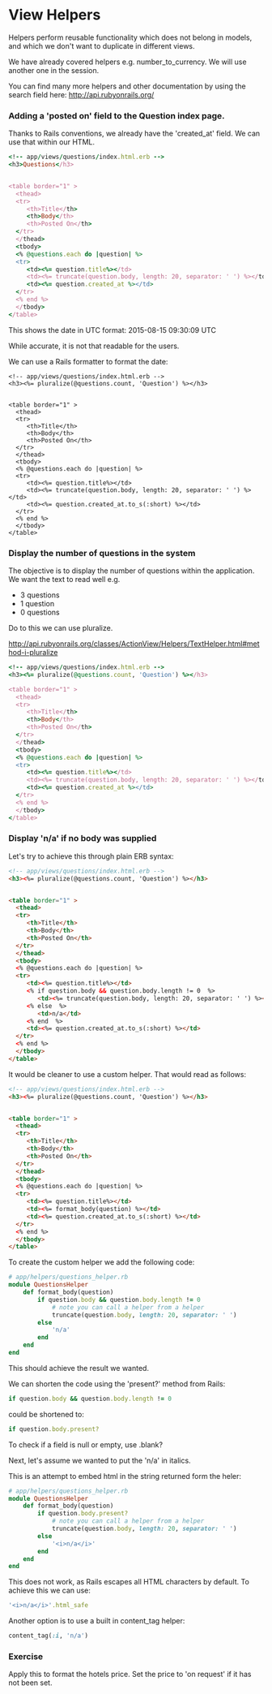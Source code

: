 # View Helpers

Helpers perform reusable functionality which does not belong in  models, and which we don't want to duplicate in different views. 

We have already covered helpers e.g. number_to_currency. We will use another one in the session. 

You can find many more helpers and other documentation by using the search field here: http://api.rubyonrails.org/


### Adding a 'posted on' field to the Question index page.

Thanks to Rails conventions, we already have the 'created_at' field. We can use that within our HTML.

```ruby
<!-- app/views/questions/index.html.erb -->
<h3>Questions</h3>


<table border="1" >
  <thead>
  <tr>
     <th>Title</th>
     <th>Body</th>
     <th>Posted On</th>
  </tr>
  </thead>
  <tbody>
  <% @questions.each do |question| %>
  <tr>
     <td><%= question.title%></td>
     <td><%= truncate(question.body, length: 20, separator: ' ') %></td>
     <td><%= question.created_at %></td>
  </tr>
  <% end %>  
  </tbody>
</table>
```
This shows the date in UTC format: 2015-08-15 09:30:09 UTC

While accurate, it is not that readable for the users.

We can use a Rails formatter to format the date:

```
<!-- app/views/questions/index.html.erb -->
<h3><%= pluralize(@questions.count, 'Question') %></h3>


<table border="1" >
  <thead>
  <tr>
     <th>Title</th>
     <th>Body</th>
     <th>Posted On</th>
  </tr>
  </thead>
  <tbody>
  <% @questions.each do |question| %>
  <tr>
     <td><%= question.title%></td>
     <td><%= truncate(question.body, length: 20, separator: ' ') %></td>
     <td><%= question.created_at.to_s(:short) %></td>
  </tr>
  <% end %>  
  </tbody>
</table>

```

### Display the number of questions in the system

The objective is to display the number of questions within the application. We want the text to read well e.g.
* 3 questions
* 1 question
* 0 questions 

Do to this we can use pluralize.

http://api.rubyonrails.org/classes/ActionView/Helpers/TextHelper.html#method-i-pluralize

```ruby
<!-- app/views/questions/index.html.erb -->
<h3><%= pluralize(@questions.count, 'Question') %></h3>

<table border="1" >
  <thead>
  <tr>
     <th>Title</th>
     <th>Body</th>
     <th>Posted On</th>
  </tr>
  </thead>
  <tbody>
  <% @questions.each do |question| %>
  <tr>
     <td><%= question.title%></td>
     <td><%= truncate(question.body, length: 20, separator: ' ') %></td>
     <td><%= question.created_at %></td>
  </tr>
  <% end %>  
  </tbody>
</table>
```

### Display 'n/a' if no body was supplied

Let's try to achieve this through plain ERB syntax:

```html
<!-- app/views/questions/index.html.erb -->
<h3><%= pluralize(@questions.count, 'Question') %></h3>


<table border="1" >
  <thead>
  <tr>
     <th>Title</th>
     <th>Body</th>
     <th>Posted On</th>
  </tr>
  </thead>
  <tbody>
  <% @questions.each do |question| %>
  <tr>
     <td><%= question.title%></td>
     <% if question.body && question.body.length != 0  %>
	    <td><%= truncate(question.body, length: 20, separator: ' ') %></td>
	 <% else  %>
	 	<td>n/a</td>
	 <% end  %>
	 <td><%= question.created_at.to_s(:short) %></td>
  </tr>
  <% end %>  
  </tbody>
</table>

```

It would be cleaner to use a custom helper. That would read as follows:

```html
<!-- app/views/questions/index.html.erb -->
<h3><%= pluralize(@questions.count, 'Question') %></h3>


<table border="1" >
  <thead>
  <tr>
     <th>Title</th>
     <th>Body</th>
     <th>Posted On</th>
  </tr>
  </thead>
  <tbody>
  <% @questions.each do |question| %>
  <tr>
     <td><%= question.title%></td>
     <td><%= format_body(question) %></td>
	 <td><%= question.created_at.to_s(:short) %></td>
  </tr>
  <% end %>  
  </tbody>
</table>
```
To create the custom helper we add the following code:

```ruby
# app/helpers/questions_helper.rb
module QuestionsHelper
	def format_body(question)
		if question.body && question.body.length != 0 
			# note you can call a helper from a helper
			truncate(question.body, length: 20, separator: ' ')
		else
			'n/a'
		end
	end
end

```
This should achieve the result we wanted.

We can shorten the code using the 'present?' method from Rails:

 ```ruby
 if question.body && question.body.length != 0 
 ```
 could be shortened to:
 ```ruby
if question.body.present? 
 ```

To check if a field is null or empty, use .blank?


Next, let's assume we wanted to put the 'n/a' in italics.

This is an attempt to embed html in the string returned form the heler:

```ruby
# app/helpers/questions_helper.rb
module QuestionsHelper
	def format_body(question)
		if question.body.present?
			# note you can call a helper from a helper
			truncate(question.body, length: 20, separator: ' ')
		else
			'<i>n/a</i>'
		end
	end
end
```
This does not work, as Rails escapes all HTML characters by default. To achieve this we can use:

```ruby
'<i>n/a</i>'.html_safe
```

Another option is to use a built in content_tag helper:

```ruby
content_tag(:i, 'n/a')
```

### Exercise 

Apply this to format the hotels price. Set the price to 'on request' if it has not been set.


